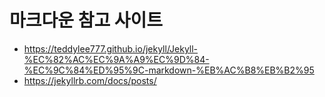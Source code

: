 

# 마크다운 참고 사이트 
- https://teddylee777.github.io/jekyll/Jekyll-%EC%82%AC%EC%9A%A9%EC%9D%84-%EC%9C%84%ED%95%9C-markdown-%EB%AC%B8%EB%B2%95
- https://jekyllrb.com/docs/posts/
